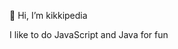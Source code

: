 👋 Hi, I’m kikkipedia

I like to do JavaScript and Java for fun


<!---
kikkipedia/kikkipedia is a ✨ special ✨ repository because its `README.md` (this file) appears on your GitHub profile.
You can click the Preview link to take a look at your changes.
--->
